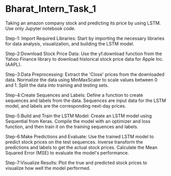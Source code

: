 # Bharat_Intern_Task_1
Taking an amazon company stock and  predicting its price by using LSTM. Use only Jupyter notebook code.

Step-1: Import Required Libraries:
Start by importing the necessary libraries for data analysis, visualization, and building the LSTM model.

Step-2:Download Stock Price Data:
Use the yf.download function from the Yahoo Finance library to download historical stock price data for Apple Inc. (AAPL).

Step-3:Data Preprocessing:
Extract the 'Close' prices from the downloaded data.
Normalize the data using MinMaxScaler to scale values between 0 and 1.
Split the data into training and testing sets.

Step-4:Create Sequences and Labels:
Define a function to create sequences and labels from the data. Sequences are input data for the LSTM model, and labels are the corresponding next-day prices.

Step-5:Build and Train the LSTM Model:
Create an LSTM model using Sequential from Keras. Compile the model with an optimizer and loss function, and then train it on the training sequences and labels.

Step-6:Make Predictions and Evaluate:
Use the trained LSTM model to predict stock prices on the test sequences. Inverse transform the predictions and labels to get the actual stock prices. Calculate the Mean Squared Error (MSE) to evaluate the model's performance.

Step-7:Visualize Results:
Plot the true and predicted stock prices to visualize how well the model performed.
